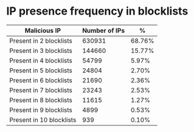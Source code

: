 # IP presence frequency in blocklists
| Malicious IP | Number of IPs | % |
|----|----|----|
| Present in 2 blocklists | 630931 | 68.76% |
| Present in 3 blocklists | 144660 | 15.77% |
| Present in 4 blocklists | 54799 | 5.97% |
| Present in 5 blocklists | 24804 | 2.70% |
| Present in 6 blocklists | 21690 | 2.36% |
| Present in 7 blocklists | 23243 | 2.53% |
| Present in 8 blocklists | 11615 | 1.27% |
| Present in 9 blocklists | 4899 | 0.53% |
| Present in 10 blocklists | 939 | 0.10% |
